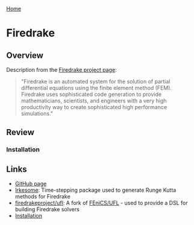 [Home](../readme)
# Firedrake

## Overview
Description from the [Firedrake project page](https://www.firedrakeproject.org/):

> "Firedrake is an automated system for the solution of partial differential equations using the finite element method (FEM). Firedrake uses sophisticated code generation to provide mathematicians, scientists, and engineers with a very high productivity way to create sophisticated high performance simulations."


## Review 

### Installation

## Links

- [GitHub page](https://github.com/firedrakeproject/firedrake)
- [Irkesome](https://github.com/firedrakeproject/Irksome): Time-stepping package used to generate Runge Kutta methods for Firedrake
- [firedrakeproject/ufl](https://github.com/firedrakeproject/ufl): A fork of [FEniCS/UFL](https://github.com/fenics/ufl) - used to provide a DSL for building Firedrake solvers
- [Installation](https://www.firedrakeproject.org/download.html)